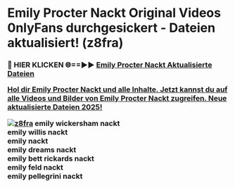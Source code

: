 # Emily Procter Nackt Original Videos 0nlyFans durchgesickert - Dateien aktualisiert! (z8fra)

<h3>🔴 HIER KLICKEN 🌐==►► <a href="https://tinyurl.com/h6vf6nb8" rel="nofollow">Emily Procter Nackt Aktualisierte Dateien

Hol dir Emily Procter Nackt und alle Inhalte. Jetzt kannst du auf alle Videos und Bilder von Emily Procter Nackt zugreifen. Neue aktualisierte Dateien 2025!

[![z8fra](https://i.imgur.com/sD4kR3V.gif)](https://tinyurl.com/h6vf6nb8)
emily wickersham nackt<br>
emily willis nackt<br>
emily nackt<br>
emily dreams nackt<br>
emily bett rickards nackt<br>
emily feld nackt<br>
emily pellegrini nackt